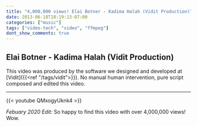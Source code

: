 ```yaml
---
title: "4,000,000 views! Elai Botner - Kadima Halah (Vidit Production)"
date: 2013-06-18T18:19:13-07:00
categories: ["music"]
tags: ["video-tech", "video", "ffmpeg"]
dont_show_comments: true
---
```


## Elai Botner - Kadima Halah (Vidit Production)

This video was produced by the software we designed and developed at [Vidit]({{<ref "/tags/vidit">}}). No manual human intervention, pure script composed and edited this video.

----

{{< youtube QMxogyUknk4 >}}

*Febuary 2020 Edit:* So happy to find this video with over 4,000,000 views! Wow.

